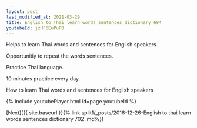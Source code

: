 ```yaml
---
layout: post
last_modified_at: 2021-03-29
title: English to Thai learn words sentences dictionary 694 
youtubeId: jzHF6EuPuP8
---
```

 
 
Helps to learn Thai words and sentences for English speakers.

Opportunitiy to repeat the words sentences. 

Practice Thai language. 
 
10 minutes practice every day. 
 
How to learn Thai words and sentences for English speakers 
 
{% include youtubePlayer.html id=page.youtubeId %}
 
 
[Next]({{ site.baseurl }}{% link  split1/_posts/2016-12-26-English to thai learn words sentences dictionary 702 .md%})
 
